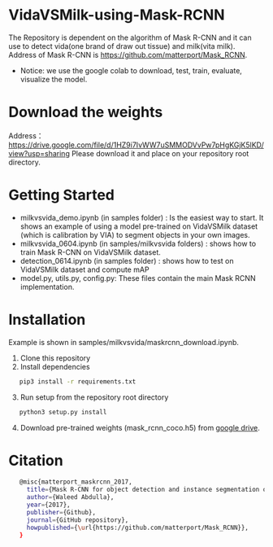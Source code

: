 
# VidaVSMilk-using-Mask-RCNN
The Repository is dependent on the algorithm of Mask R-CNN and it can use to detect vida(one brand of draw out tissue) and milk(vita milk). Address of Mask R-CNN  is https://github.com/matterport/Mask_RCNN. 
* Notice: we use the google colab to download, test, train, evaluate, visualize the model.  

# Download the weights 
Address：https://drive.google.com/file/d/1HZ9i7IvWW7uSMMODVvPw7pHgKGjK5lKD/view?usp=sharing
Please download it and place on your repository root directory.

# Getting Started
* milkvsvida_demo.ipynb (in samples folder) : Is the easiest way to start. It shows an example of using a model pre-trained on VidaVSMilk dataset (which is calibration by VIA) to segment objects in your own images.
* milkvsvida_0604.ipynb (in samples/milkvsvida folders) : shows how to train Mask R-CNN on VidaVSMilk dataset. 
* detection_0614.ipynb (in samples folder) : shows how to test on VidaVSMilk dataset and compute mAP
* model.py, utils.py, config.py: These files contain the main Mask RCNN implementation.

# Installation
Example is shown in samples/milkvsvida/maskrcnn_download.ipynb.

1. Clone this repository
2. Install dependencies
```bash
   pip3 install -r requirements.txt
   ```
3. Run setup from the repository root directory
```bash
   python3 setup.py install
   ```
4. Download pre-trained weights (mask_rcnn_coco.h5) from [google drive](https://drive.google.com/file/d/1HZ9i7IvWW7uSMMODVvPw7pHgKGjK5lKD/view?usp=sharing).

# Citation
```bash
   @misc{matterport_maskrcnn_2017,
     title={Mask R-CNN for object detection and instance segmentation on Keras and TensorFlow},
     author={Waleed Abdulla},
     year={2017},
     publisher={Github},
     journal={GitHub repository},
     howpublished={\url{https://github.com/matterport/Mask_RCNN}},
   }
   ```
